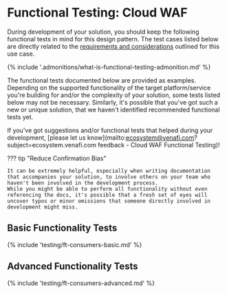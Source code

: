 # Functional Testing: Cloud WAF

During development of your solution, you should keep the following functional tests in mind for this design pattern.
The test cases listed below are directly related to the [requirements and considerations](../1-overview-cloud-waf/#requirements-and-considerations) outlined for this use case.

{% include '.admonitions/what-is-functional-testing-admonition.md' %}

The functional tests documented below are provided as examples.
Depending on the supported functionality of the target platform/service you're building for and/or the complexity of your solution, some tests listed below may not be necessary.
Similarly, it's possible that you've got such a new or unique solution, that we haven't identified recommended functional tests yet.

If you've got suggestions and/or functional tests that helped during your development, [please let us know](mailto:ecosystem@venafi.com?subject=ecosystem.venafi.com feedback - Cloud WAF Functional Testing)!

??? tip "Reduce Confirmation Bias"

    It can be extremely helpful, especially when writing documentation that accompanies your solution, to involve others on your team who haven't been involved in the development process.
    While you might be able to perform all functionality without even referencing the docs, it's possible that a fresh set of eyes will uncover typos or minor omissions that someone directly involved in development might miss.

## Basic Functionality Tests

{% include 'testing/ft-consumers-basic.md' %}

## Advanced Functionality Tests

{% include 'testing/ft-consumers-advanced.md' %}
